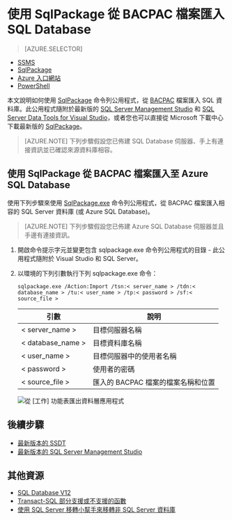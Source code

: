 <properties
   pageTitle="使用 SqlPackage 從 BACPAC 檔案匯入 SQL Database"
   description="Microsoft Azure SQL Database, 資料庫移轉, 匯入資料庫, 匯入 BACPAC 檔案, sqlpackage"
   services="sql-database"
   documentationCenter=""
   authors="CarlRabeler"
   manager="jhubbard"
   editor=""/>

<tags
   ms.service="sql-database"
   ms.devlang="NA"
   ms.topic="article"
   ms.tgt_pltfrm="NA"
   ms.workload="sqldb-migrate"
   ms.date="08/24/2016"
   ms.author="carlrab"/>

# 使用 SqlPackage 從 BACPAC 檔案匯入 SQL Database

> [AZURE.SELECTOR]
- [SSMS](sql-database-cloud-migrate-compatible-import-bacpac-ssms.md)
- [SqlPackage](sql-database-cloud-migrate-compatible-import-bacpac-sqlpackage.md)
- [Azure 入口網站](sql-database-import.md)
- [PowerShell](sql-database-import-powershell.md)

本文說明如何使用 [SqlPackage](https://msdn.microsoft.com/library/hh550080.aspx) 命令列公用程式，從 [BACPAC](https://msdn.microsoft.com/library/ee210546.aspx#Anchor_4) 檔案匯入 SQL 資料庫。此公用程式隨附於最新版的 [SQL Server Management Studio](https://msdn.microsoft.com/library/mt238290.aspx) 和 [SQL Server Data Tools for Visual Studio](https://msdn.microsoft.com/library/mt204009.aspx)，或者您也可以直接從 Microsoft 下載中心下載最新版的 [SqlPackage](https://www.microsoft.com/zh-TW/download/details.aspx?id=53876)。


> [AZURE.NOTE] 下列步驟假設您已佈建 SQL Database 伺服器、手上有連接資訊並已確認來源資料庫相容。

## 使用 SqlPackage 從 BACPAC 檔案匯入至 Azure SQL Database

使用下列步驟來使用 [SqlPackage.exe](https://msdn.microsoft.com/library/hh550080.aspx) 命令列公用程式，從 BACPAC 檔案匯入相容的 SQL Server 資料庫 (或 Azure SQL Database)。

> [AZURE.NOTE] 下列步驟假設您已佈建 Azure SQL Database 伺服器並且手邊有連接資訊。

1. 開啟命令提示字元並變更包含 sqlpackage.exe 命令列公用程式的目錄 - 此公用程式隨附於 Visual Studio 和 SQL Server。
2. 以環境的下列引數執行下列 sqlpackage.exe 命令：

	`sqlpackage.exe /Action:Import /tsn:< server_name > /tdn:< database_name > /tu:< user_name > /tp:< password > /sf:< source_file >`

	| 引數 | 說明 |
	|---|---|
	| < server\_name > | 目標伺服器名稱 |
	| < database\_name > | 目標資料庫名稱 |
	| < user\_name > | 目標伺服器中的使用者名稱 |
	| < password > | 使用者的密碼 |
	| < source\_file > | 匯入的 BACPAC 檔案的檔案名稱和位置 |

	![從 [工作] 功能表匯出資料層應用程式](./media/sql-database-cloud-migrate/TestForCompatibilityUsingSQLPackage01c.png)

## 後續步驟

- [最新版本的 SSDT](https://msdn.microsoft.com/library/mt204009.aspx)
- [最新版本的 SQL Server Management Studio](https://msdn.microsoft.com/library/mt238290.aspx)

## 其他資源

- [SQL Database V12](sql-database-v12-whats-new.md)
- [Transact-SQL 部分支援或不支援的函數](sql-database-transact-sql-information.md)
- [使用 SQL Server 移轉小幫手來移轉非 SQL Server 資料庫](http://blogs.msdn.com/b/ssma/)

<!---HONumber=AcomDC_0921_2016-->